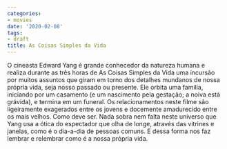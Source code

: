 ```yaml
---
categories:
- movies
date: '2020-02-08'
tags:
- draft
title: As Coisas Simples da Vida
---
```


O cineasta Edward Yang é grande conhecedor da natureza humana e realiza durante as três horas de As Coisas Simples da Vida uma incursão por muitos assuntos que giram em torno dos detalhes mundanos de nossa própria vida, seja nosso passado ou presente. Ele orbita uma família, iniciando por um casamento (e um nascimento pela gestação; a noiva está grávida), e termina em um funeral. Os relacionamentos neste filme são ligeiramente exagerados entre os jovens e docemente amadurecido entre os mais velhos. Como deve ser. Nada sobra nem falta neste universo que Yang usa a ótica do espectador que olha de longe, através das vitrines e janelas, como é o dia-a-dia de pessoas comuns. E dessa forma nos faz lembrar e relembrar como é a nossa própria vida.